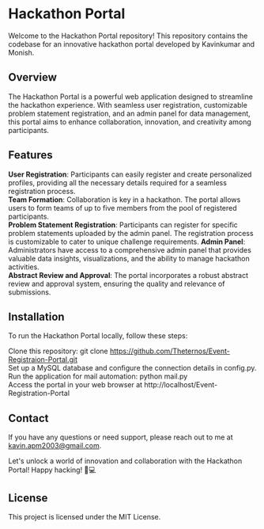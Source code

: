 # **Hackathon Portal**

Welcome to the Hackathon Portal repository! This repository contains the codebase for an innovative hackathon portal developed by Kavinkumar and Monish.

## **Overview**

The Hackathon Portal is a powerful web application designed to streamline the hackathon experience. With seamless user registration, customizable problem statement registration, and an admin panel for data management, this portal aims to enhance collaboration, innovation, and creativity among participants.

## **Features**

**User Registration**: Participants can easily register and create personalized profiles, providing all the necessary details required for a seamless registration process.  
**Team Formation**: Collaboration is key in a hackathon. The portal allows users to form teams of up to five members from the pool of registered participants.  
**Problem Statement Registration**: Participants can register for specific problem statements uploaded by the admin panel. The registration process is customizable to cater to unique challenge requirements.
**Admin Panel**: Administrators have access to a comprehensive admin panel that provides valuable data insights, visualizations, and the ability to manage hackathon activities.  
**Abstract Review and Approval**: The portal incorporates a robust abstract review and approval system, ensuring the quality and relevance of submissions.

## **Installation**

To run the Hackathon Portal locally, follow these steps:

Clone this repository: git clone https://github.com/Theternos/Event-Registraion-Portal.git  
Set up a MySQL database and configure the connection details in config.py.  
Run the application for mail automation: python mail.py  
Access the portal in your web browser at http://localhost/Event-Registration-Portal

## **Contact**

If you have any questions or need support, please reach out to me at kavin.apm2003@gmail.com.

Let's unlock a world of innovation and collaboration with the Hackathon Portal! Happy hacking! 🚀💻

## **License**

This project is licensed under the MIT License.

